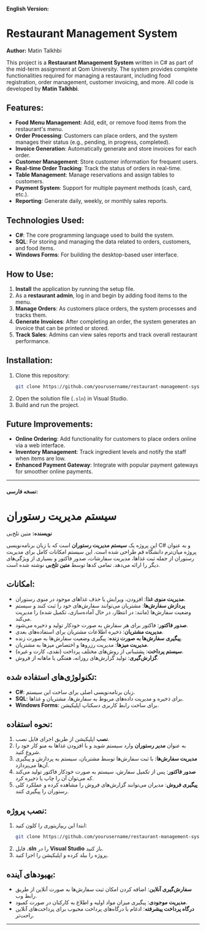 
#### English Version:

# Restaurant Management System

**Author:** Matin Talkhbi

This project is a **Restaurant Management System** written in C# as part of the mid-term assignment at Qom University. The system provides complete functionalities required for managing a restaurant, including food registration, order management, customer invoicing, and more. All code is developed by **Matin Talkhbi**.

## Features:
- **Food Menu Management**: Add, edit, or remove food items from the restaurant's menu.
- **Order Processing**: Customers can place orders, and the system manages their status (e.g., pending, in progress, completed).
- **Invoice Generation**: Automatically generate and store invoices for each order.
- **Customer Management**: Store customer information for frequent users.
- **Real-time Order Tracking**: Track the status of orders in real-time.
- **Table Management**: Manage reservations and assign tables to customers.
- **Payment System**: Support for multiple payment methods (cash, card, etc.).
- **Reporting**: Generate daily, weekly, or monthly sales reports.

## Technologies Used:
- **C#**: The core programming language used to build the system.
- **SQL**: For storing and managing the data related to orders, customers, and food items.
- **Windows Forms**: For building the desktop-based user interface.
  
## How to Use:
1. **Install** the application by running the setup file.
2. As a **restaurant admin**, log in and begin by adding food items to the menu.
3. **Manage Orders**: As customers place orders, the system processes and tracks them.
4. **Generate Invoices**: After completing an order, the system generates an invoice that can be printed or stored.
5. **Track Sales**: Admins can view sales reports and track overall restaurant performance.

## Installation:
1. Clone this repository:
    ```bash
    git clone https://github.com/yourusername/restaurant-management-system.git
    ```
2. Open the solution file (`.sln`) in Visual Studio.
3. Build and run the project.

## Future Improvements:
- **Online Ordering**: Add functionality for customers to place orders online via a web interface.
- **Inventory Management**: Track ingredient levels and notify the staff when items are low.
- **Enhanced Payment Gateway**: Integrate with popular payment gateways for smoother online payments.

---

#### نسخه فارسی:

# سیستم مدیریت رستوران

**نویسنده:** متین تلخ‌بی

این پروژه یک **سیستم مدیریت رستوران** است که با زبان برنامه‌نویسی C# و به عنوان پروژه میان‌ترم دانشگاه قم طراحی شده است. این سیستم امکانات کامل برای مدیریت رستوران از جمله ثبت غذاها، مدیریت سفارشات، صدور فاکتور و بسیاری از ویژگی‌های دیگر را ارائه می‌دهد. تمامی کدها توسط **متین تلخ‌بی** نوشته شده است.

## امکانات:
- **مدیریت منوی غذا**: افزودن، ویرایش یا حذف غذاهای موجود در منوی رستوران.
- **پردازش سفارش‌ها**: مشتریان می‌توانند سفارش‌های خود را ثبت کنند و سیستم وضعیت سفارش‌ها (مانند: در انتظار، در حال آماده‌سازی، تکمیل شده) را مدیریت می‌کند.
- **صدور فاکتور**: فاکتور برای هر سفارش به صورت خودکار تولید و ذخیره می‌شود.
- **مدیریت مشتریان**: ذخیره اطلاعات مشتریان برای استفاده‌های بعدی.
- **پیگیری سفارش‌ها به صورت زنده**: پیگیری وضعیت سفارش‌ها به صورت زنده.
- **مدیریت میزها**: مدیریت رزروها و اختصاص میزها به مشتریان.
- **سیستم پرداخت**: پشتیبانی از روش‌های مختلف پرداخت (نقدی، کارت و غیره).
- **گزارش‌گیری**: تولید گزارش‌های روزانه، هفتگی یا ماهانه از فروش.

## تکنولوژی‌های استفاده شده:
- **C#**: زبان برنامه‌نویسی اصلی برای ساخت این سیستم.
- **SQL**: برای ذخیره و مدیریت داده‌های مربوط به سفارش‌ها، مشتریان و غذاها.
- **Windows Forms**: برای ساخت رابط کاربری دسکتاپ اپلیکیشن.

## نحوه استفاده:
1. **نصب** اپلیکیشن از طریق اجرای فایل نصب.
2. به عنوان **مدیر رستوران** وارد سیستم شوید و با افزودن غذاها به منو کار خود را شروع کنید.
3. **مدیریت سفارش‌ها**: با ثبت سفارش‌ها توسط مشتریان، سیستم به پردازش و پیگیری آن‌ها می‌پردازد.
4. **صدور فاکتور**: پس از تکمیل سفارش، سیستم به صورت خودکار فاکتور تولید می‌کند که می‌توان آن را چاپ یا ذخیره کرد.
5. **پیگیری فروش**: مدیران می‌توانند گزارش‌های فروش را مشاهده کرده و عملکرد کلی رستوران را پیگیری کنند.

## نصب پروژه:
1. ابتدا این ریپازیتوری را کلون کنید:
    ```bash
    git clone https://github.com/yourusername/restaurant-management-system.git
    ```
2. فایل **.sln** را در **Visual Studio** باز کنید.
3. پروژه را بیلد کرده و اپلیکیشن را اجرا کنید.

## بهبودهای آینده:
- **سفارش‌گیری آنلاین**: اضافه کردن امکان ثبت سفارش‌ها به صورت آنلاین از طریق رابط وب.
- **مدیریت موجودی**: پیگیری میزان مواد اولیه و اطلاع به کارکنان در صورت کمبود.
- **درگاه پرداخت پیشرفته**: ادغام با درگاه‌های پرداخت محبوب برای پرداخت‌های آنلاین راحت‌تر.

---

